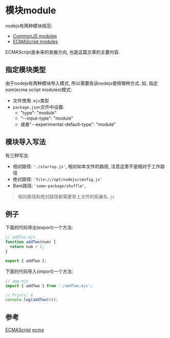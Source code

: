 # 模块module
nodejs有两种模块规范:
- [CommonJS modules](https://nodejs.org/dist/latest-v20.x/docs/api/modules.html)
- [ECMAScript modules](https://nodejs.org/dist/latest-v20.x/docs/api/esm.html)

ECMAScript是未来的发展方向, 也是这篇文章的主要内容.


## 指定模块类型
由于nodejs有两种模块导入模式, 所以需要告诉nodejs使用哪种方式. 如, 指定esm(ecma script modules)模式:
- 文件使用`.mjs`类型
- `package.json`文件中设置:
    - "type": "module"
    - "--input-type": "module"
    - 或者"--experimental-default-type": "module"


## 模块导入写法
有三种写法:
- 相对路径: `'./startup.js'`, 相对如本文件的路径, 注意这里不是相对于工作路径
- 绝对路径: `'file:///opt/nodejs/config.js'`
- Bare路径: `'some-package/shuffle'`, 

> 相对路径和绝对路径都需要带上文件的拓展名`.js`

## 例子
下面的代码导出(export)一个方法:
```js
// addTwo.mjs
function addTwo(num) {
  return num + 2;
}

export { addTwo }; 
```
下面的代码导入(import)一个方法:
```js
// app.mjs
import { addTwo } from './addTwo.mjs';

// Prints: 6
console.log(addTwo(4));
```







## 参考
[ECMAScript](https://zhuanlan.zhihu.com/p/367249029)
[ecma](https://262.ecma-international.org/14.0/)